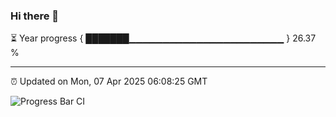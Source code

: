 ### Hi there 👋

⏳ Year progress { ███████▁▁▁▁▁▁▁▁▁▁▁▁▁▁▁▁▁▁▁▁▁▁▁ } 26.37 %

---

⏰ Updated on Mon, 07 Apr 2025 06:08:25 GMT

![Progress Bar CI](https://github.com/liununu/liununu/workflows/Progress%20Bar%20CI/badge.svg)
